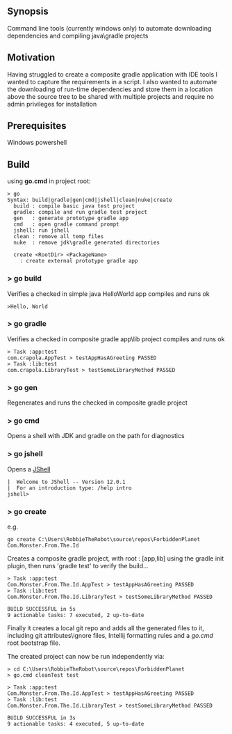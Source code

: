 ## Synopsis
Command line tools (currently windows only) to automate downloading dependencies and compiling java\gradle projects

## Motivation
Having struggled to create a composite gradle application with IDE tools I wanted to capture the requirements in a script. I also wanted to automate the downloading of run-time dependencies and store them in a location above the source tree to be shared with multiple projects and require no admin privileges for installation

## Prerequisites
Windows powershell

## Build 
using **go.cmd** in project root:
```
> go
Syntax: build|gradle|gen|cmd|jshell|clean|nuke|create
  build : compile basic java test project
  gradle: compile and run gradle test project
  gen   : generate prototype gradle app
  cmd   : open gradle command prompt
  jshell: run jshell
  clean : remove all temp files
  nuke  : remove jdk\gradle generated directories
  
  create <RootDir> <PackageName>
    : create external prototype gradle app
```
### > go build
Verifies a checked in simple java HelloWorld app compiles and runs ok
```
>Hello, World
```
### > go gradle
Verifies a checked in composite gradle app\lib project compiles and runs ok
```
> Task :app:test
com.crapola.AppTest > testAppHasAGreeting PASSED
> Task :lib:test
com.crapola.LibraryTest > testSomeLibraryMethod PASSED
```
### > go gen
Regenerates and runs the checked in composite gradle project

### > go cmd
Opens a shell with JDK and gradle on the path for diagnostics

### > go jshell
Opens a [JShell]([https://docs.oracle.com/javase/9/jshell/introduction-jshell.htm#JSHEL-GUID-630F27C8-1195-4989-9F6B-2C51D46F52C8](https://docs.oracle.com/javase/9/jshell/introduction-jshell.htm#JSHEL-GUID-630F27C8-1195-4989-9F6B-2C51D46F52C8))
```
|  Welcome to JShell -- Version 12.0.1
|  For an introduction type: /help intro
jshell>
```
### > go create <RootDir> <PackageName>
e.g. 
```
go create C:\Users\RobbieTheRobot\source\repos\ForbiddenPlanet Com.Monster.From.The.Id
```
Creates a composite gradle project, with root : [app,lib] using the gradle init plugin, then runs 'gradle test' to verify the build...
```
> Task :app:test
Com.Monster.From.The.Id.AppTest > testAppHasAGreeting PASSED
> Task :lib:test
Com.Monster.From.The.Id.LibraryTest > testSomeLibraryMethod PASSED

BUILD SUCCESSFUL in 5s
9 actionable tasks: 7 executed, 2 up-to-date
```
Finally it creates a local git repo and adds all the generated files to it, including git attributes\ignore files, Intellij formatting rules and a *go.cmd* root bootstrap file.

The created project can now be run independently via:
```
> cd C:\Users\RobbieTheRobot\source\repos\ForbiddenPlanet
> go.cmd cleanTest test

> Task :app:test
Com.Monster.From.The.Id.AppTest > testAppHasAGreeting PASSED
> Task :lib:test
Com.Monster.From.The.Id.LibraryTest > testSomeLibraryMethod PASSED

BUILD SUCCESSFUL in 3s
9 actionable tasks: 4 executed, 5 up-to-date
```